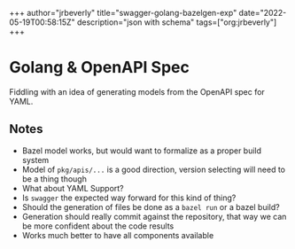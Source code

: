 +++
author="jrbeverly"
title="swagger-golang-bazelgen-exp"
date="2022-05-19T00:58:15Z"
description="json with schema"
tags=["org:jrbeverly"]
+++

# Golang & OpenAPI Spec

Fiddling with an idea of generating models from the OpenAPI spec for YAML.

## Notes

- Bazel model works, but would want to formalize as a proper build system
- Model of `pkg/apis/...` is a good direction, version selecting will need to be a thing though
- What about YAML Support?
- Is `swagger` the expected way forward for this kind of thing?
- Should the generation of files be done as a `bazel run` or a bazel build?
- Generation should really commit against the repository, that way we can be more confident about the code results
- Works much better to have all components available

